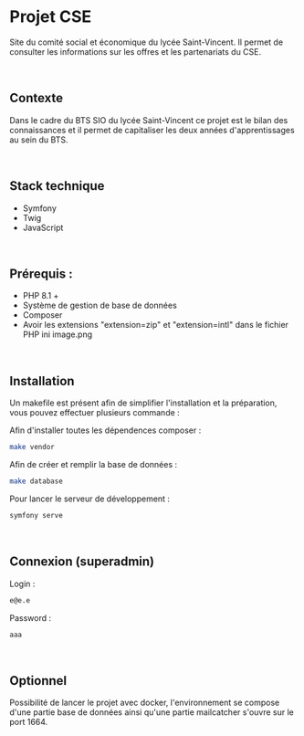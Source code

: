 # Projet CSE

Site du comité social et économique du lycée Saint-Vincent. Il permet de consulter les informations sur les offres et les partenariats du CSE.

<br>

## Contexte
Dans le cadre du BTS SIO du lycée Saint-Vincent ce projet est le bilan des connaissances et il permet de capitaliser les deux années d'apprentissages au sein du BTS.

<br>

## Stack technique
 - Symfony
 - Twig
 - JavaScript

<br>

## Prérequis :
 - PHP 8.1 +
 - Système de gestion de base de données
 - Composer
 - Avoir les extensions "extension=zip" et "extension=intl" dans le fichier PHP ini
image.png
<br>

## Installation
Un makefile est présent afin de simplifier l'installation et la préparation, vous pouvez effectuer plusieurs commande :

Afin d'installer toutes les dépendences composer :
```bash
make vendor
```

Afin de créer et remplir la base de données :
```bash
make database
```

Pour lancer le serveur de développement :
```bash
symfony serve
```
<br>

## Connexion (superadmin)

Login :
```bash
e@e.e
```

Password :
```bash
aaa
```
<br>

## Optionnel
Possibilité de lancer le projet avec docker, l'environnement se compose d'une partie base de données ainsi qu'une partie mailcatcher s'ouvre sur le port 1664.
